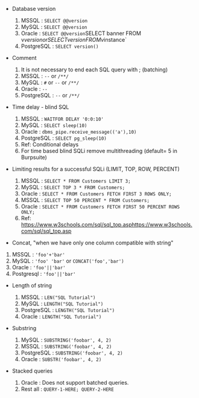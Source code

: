 - Database version

  1. MSSQL : `SELECT @@version`
  2. MySQL : `SELECT @@version`
  3. Oracle : `SELECT @@version`SELECT banner FROM v$version or SELECT version FROM v$instance`
  4. PostgreSQL : `SELECT version()`

- Comment

  1. It is not necessary to end each SQL query with ; (batching)
  2. MSSQL : `--` or `/**/`
  3. MySQL : `#` or `--` or `/**/`
  4. Oracle : `--`
  5. PostgreSQL : `--` or `/**/`

- Time delay - blind SQL

  1. MSSQL : `WAITFOR DELAY '0:0:10'`
  2. MySQL : `SELECT sleep(10)`
  3. Oracle : `dbms_pipe.receive_message(('a'),10)`
  4. PostgreSQL : `SELECT pg_sleep(10)`
  5. Ref: Conditional delays
  6. For time based blind SQLi remove multithreading (default= 5 in Burpsuite)

- Limiting results for a successful SQLi (LIMIT, TOP, ROW, PERCENT)

  1. MSSQL : `SELECT * FROM Customers LIMIT 3;`
  2. MySQL : `SELECT TOP 3 * FROM Customers;`
  3. Oracle : `SELECT * FROM Customers FETCH FIRST 3 ROWS ONLY;`
  4. MSSQL : `SELECT TOP 50 PERCENT * FROM Customers;`
  5. Oracle : `SELECT * FROM Customers FETCH FIRST 50 PERCENT ROWS ONLY;`
  6. Ref: https://www.w3schools.com/sql/sql_top.asphttps://www.w3schools.com/sql/sql_top.asp

- Concat, "when we have only one column compatible with string"

1.  MSSQL : `'foo'+'bar'`
2.  MySQL : `'foo' 'bar'` or `CONCAT('foo','bar')`
3.  Oracle : `'foo'||'bar'`
4.  Postgresql : `'foo'||'bar'`

- Length of string

  1. MSSQL : `LEN("SQL Tutorial")`
  2. MySQL : `LENGTH("SQL Tutorial")`
  3. PostgreSQL : `LENGTH("SQL Tutorial")`
  4. Oracle : `LENGTH("SQL Tutorial")`

- Substring

  1. MySQL : `SUBSTRING('foobar', 4, 2)`
  2. MSSQL : `SUBSTRING('foobar', 4, 2)`
  3. PostgreSQL : `SUBSTRING('foobar', 4, 2)`
  4. Oracle : `SUBSTR('foobar', 4, 2)`

- Stacked queries
  1. Oracle : Does not support batched queries.
  2. Rest all : `QUERY-1-HERE; QUERY-2-HERE`
